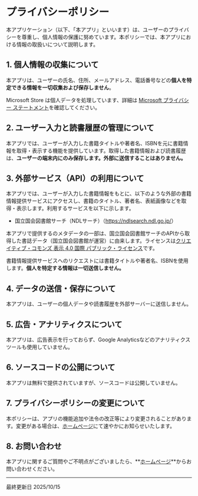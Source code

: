 # プライバシーポリシー

本アプリケーション（以下、「本アプリ」といいます）は、ユーザーのプライバシーを尊重し、個人情報の保護に努めています。本ポリシーでは、本アプリにおける情報の取扱いについて説明します。

## 1. 個人情報の収集について

本アプリは、ユーザーの氏名、住所、メールアドレス、電話番号などの**個人を特定できる情報を一切収集および保存しません**。

Microsoft Store は個人データを処理しています、詳細は [Microsoft プライバシー ステートメント](https://www.microsoft.com/ja-JP/privacy/privacystatement)を確認してください。

## 2. ユーザー入力と読書履歴の管理について

本アプリでは、ユーザーが入力した書籍タイトルや著者名、ISBNを元に書籍情報を取得・表示する機能を提供しています。取得した書籍情報および読書履歴は、**ユーザーの端末内にのみ保存します。外部に送信することはありません。**

## 3. 外部サービス（API）の利用について

本アプリでは、ユーザーが入力した書籍情報をもとに、以下のような外部の書籍情報提供サービスにアクセスし、書籍のタイトル、著者名、表紙画像などを取得・表示します。利用するサービスを以下に示します。

- 国立国会図書館サーチ（NDLサーチ）（<https://ndlsearch.ndl.go.jp/>）

本アプリで提供するのメタデータの一部は、国立国会図書館サーチのAPIから取得した書誌データ（国立国会図書館が運営）に由来します。ライセンスは[クリエイティブ・コモンズ 表示 4.0 国際 パブリック・ライセンス](https://creativecommons.org/licenses/by/4.0/legalcode.ja)です。

書籍情報提供サービスへのリクエストには書籍タイトルや著者名、ISBNを使用します。**個人を特定する情報は一切送信しません。**

## 4. データの送信・保存について

本アプリは、ユーザーの個人データや読書履歴を外部サーバーに送信しません。

## 5. 広告・アナリティクスについて

本アプリは、広告表示を行っておらず、Google Analyticsなどのアナリティクスツールも使用していません。

## 6. ソースコードの公開について

本アプリは無料で提供されていますが、ソースコードは公開していません。

## 7. プライバシーポリシーの変更について

本ポリシーは、アプリの機能追加や法令の改正等により変更されることがあります。変更がある場合は、[ホームページ](https://yamasuto.github.io/BookTechyo.github.io/)にて速やかにお知らせいたします。

## 8. お問い合わせ

本アプリに関するご質問やご不明点がございましたら、**[ホームページ](https://yamasuto.github.io/BookTechyo.github.io/contact/ja-JP/)**からお問い合わせください。

------------------------------------------------------------------------

最終更新日 2025/10/15
